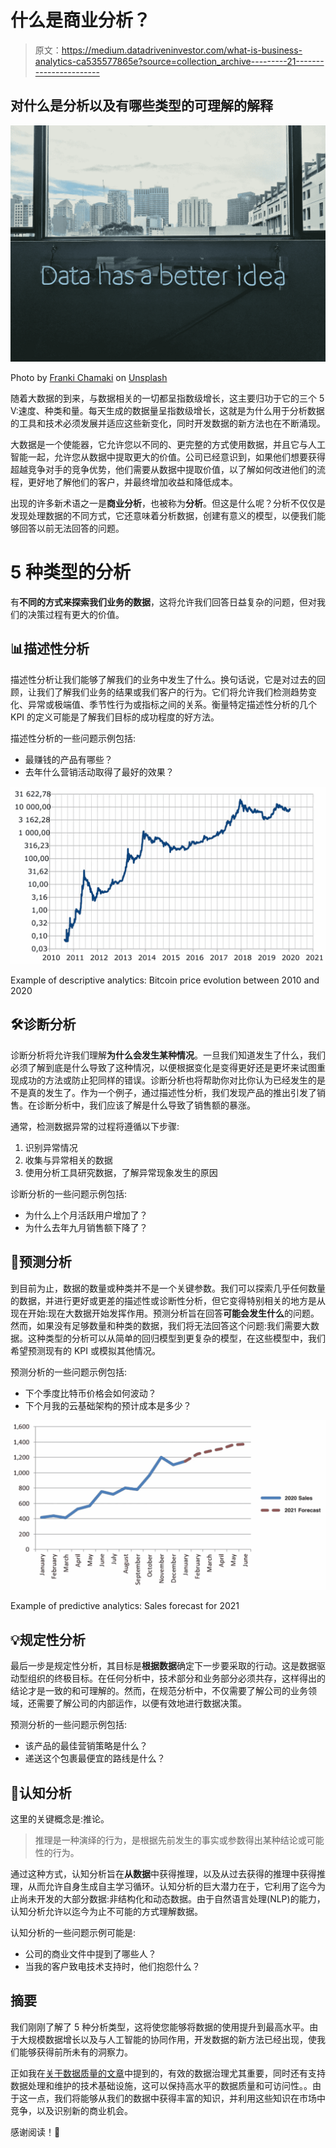 # 什么是商业分析？

> 原文：<https://medium.datadriveninvestor.com/what-is-business-analytics-ca535577865e?source=collection_archive---------21----------------------->

## 对什么是分析以及有哪些类型的可理解的解释

![](img/7a2b9a35fa03ee8cde93eb5d6ac2eaee.png)

Photo by [Franki Chamaki](https://unsplash.com/@franki?utm_source=medium&utm_medium=referral) on [Unsplash](https://unsplash.com?utm_source=medium&utm_medium=referral)

随着大数据的到来，与数据相关的一切都呈指数级增长，这主要归功于它的三个 5 V:速度、种类和量。每天生成的数据量呈指数级增长，这就是为什么用于分析数据的工具和技术必须发展并适应这些新变化，同时开发数据的新方法也在不断涌现。

大数据是一个使能器，它允许您以不同的、更完整的方式使用数据，并且它与人工智能一起，允许您从数据中提取更大的价值。公司已经意识到，如果他们想要获得超越竞争对手的竞争优势，他们需要从数据中提取价值，以了解如何改进他们的流程，更好地了解他们的客户，并最终增加收益和降低成本。

出现的许多新术语之一是**商业分析**，也被称为**分析**。但这是什么呢？分析不仅仅是发现处理数据的不同方式，它还意味着分析数据，创建有意义的模型，以便我们能够回答以前无法回答的问题。

# 5 种类型的分析

有**不同的方式来探索我们业务的数据**，这将允许我们回答日益复杂的问题，但对我们的决策过程有更大的价值。

## 📊描述性分析

描述性分析让我们能够了解我们的业务中发生了什么。换句话说，它是对过去的回顾，让我们了解我们业务的结果或我们客户的行为。它们将允许我们检测趋势变化、异常或极端值、季节性行为或指标之间的关系。衡量特定描述性分析的几个 KPI 的定义可能是了解我们目标的成功程度的好方法。

描述性分析的一些问题示例包括:

*   最赚钱的产品有哪些？
*   去年什么营销活动取得了最好的效果？

![](img/b1b5c81abfc69fe6458bef6df5bacc6f.png)

Example of descriptive analytics: Bitcoin price evolution between 2010 and 2020

## 🛠诊断分析

诊断分析将允许我们理解**为什么会发生某种情况**。一旦我们知道发生了什么，我们必须了解到底是什么导致了这种情况，以便根据变化是变得更好还是更坏来试图重现成功的方法或防止犯同样的错误。诊断分析也将帮助你对比你认为已经发生的是不是真的发生了。作为一个例子，通过描述性分析，我们发现产品的推出引发了销售。在诊断分析中，我们应该了解是什么导致了销售额的暴涨。

通常，检测数据异常的过程将遵循以下步骤:

1.  识别异常情况
2.  收集与异常相关的数据
3.  使用分析工具研究数据，了解异常现象发生的原因

诊断分析的一些问题示例包括:

*   为什么上个月活跃用户增加了？
*   为什么去年九月销售额下降了？

## 🔮预测分析

到目前为止，数据的数量或种类并不是一个关键参数。我们可以探索几乎任何数量的数据，并进行更好或更差的描述性或诊断性分析，但它变得特别相关的地方是从现在开始:现在大数据开始发挥作用。预测分析旨在回答**可能会发生什么**的问题。然而，如果没有足够数量和种类的数据，我们将无法回答这个问题:我们需要大数据。这种类型的分析可以从简单的回归模型到更复杂的模型，在这些模型中，我们希望预测现有的 KPI 或模拟其他情况。

预测分析的一些问题示例包括:

*   下个季度比特币价格会如何波动？
*   下个月我的云基础架构的预计成本是多少？

![](img/15879fb2dc6e589f4ba021f0bd2738fc.png)

Example of predictive analytics: Sales forecast for 2021

## 💡规定性分析

最后一步是规定性分析，其目标是**根据数据**确定下一步要采取的行动。这是数据驱动型组织的终极目标。在任何分析中，技术部分和业务部分必须共存，这样得出的结论才是一致的和可理解的。然而，在规范分析中，不仅需要了解公司的业务领域，还需要了解公司的内部运作，以便有效地进行数据决策。

预测分析的一些问题示例包括:

*   该产品的最佳营销策略是什么？
*   递送这个包裹最便宜的路线是什么？

## 🧠认知分析

这里的关键概念是:推论。

> 推理是一种演绎的行为，是根据先前发生的事实或参数得出某种结论或可能性的行为。

通过这种方式，认知分析旨在**从数据**中获得推理，以及从过去获得的推理中获得推理，从而允许自身生成自主学习循环。认知分析的巨大潜力在于，它利用了迄今为止尚未开发的大部分数据:非结构化和动态数据。由于自然语言处理(NLP)的能力，认知分析允许以迄今为止不可能的方式理解数据。

认知分析的一些问题示例可能是:

*   公司的商业文件中提到了哪些人？
*   当我的客户致电技术支持时，他们抱怨什么？

## 摘要

我们刚刚了解了 5 种分析类型，这将使您能够将数据的使用提升到最高水平。由于大规模数据增长以及与人工智能的协同作用，开发数据的新方法已经出现，使我们能够获得前所未有的洞察力。

正如我在[关于数据质量的文章](https://medium.com/datadriveninvestor/how-much-is-your-firm-losing-because-of-poor-data-quality-6bb8996d0616)中提到的，有效的数据治理尤其重要，同时还有支持数据处理和维护的技术基础设施，这可以保持高水平的数据质量和可访问性。。由于这一点，我们将能够从我们的数据中获得丰富的知识，并利用这些知识在市场中竞争，以及识别新的商业机会。

感谢阅读！🤗